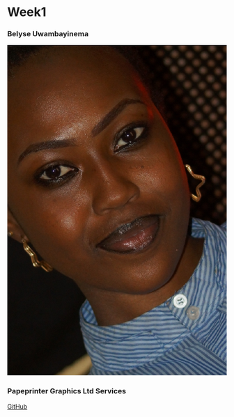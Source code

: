 # Week1

### Belyse Uwambayinema

![Belyse Uwambayinema](images/belyse.JPG)

### Papeprinter Graphics Ltd Services

[GitHub](https://github.com/ubelyse/week1)
